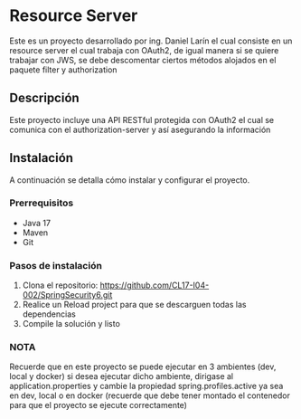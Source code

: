# Resource Server

Este es un proyecto desarrollado por ing. Daniel Larín el cual consiste en un resource server el cual
trabaja con OAuth2, de igual manera si se quiere trabajar con JWS, se debe descomentar ciertos métodos alojados en
el paquete filter y authorization

## Descripción

Este proyecto incluye una API RESTful protegida con OAuth2 el cual se comunica con
el authorization-server y así asegurando la información

## Instalación

A continuación se detalla cómo instalar y configurar el proyecto.

### Prerrequisitos

- Java 17
- Maven
- Git

### Pasos de instalación

1. Clona el repositorio: https://github.com/CL17-I04-002/SpringSecurity6.git
2. Realice un Reload project para que se descarguen todas las dependencias
3. Compile la solución y listo

### NOTA
Recuerde que en este proyecto se puede ejecutar en 3 ambientes (dev, local y docker)
si desea ejecutar dicho ambiente, dirigase al application.properties y cambie la propiedad
spring.profiles.active ya sea en dev, local o en docker (recuerde que debe tener montado el contenedor para que el proyecto se ejecute correctamente)